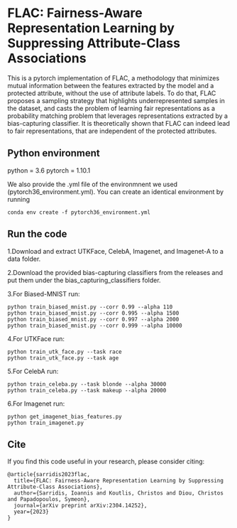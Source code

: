 # FLAC: Fairness-Aware Representation Learning by Suppressing Attribute-Class Associations
This is a pytorch implementation of FLAC, a methodology that minimizes mutual information between the features extracted by the model and a protected attribute, without the use of attribute labels. To do that, FLAC proposes a sampling strategy that highlights underrepresented samples in the dataset, and casts the problem of learning fair representations as a probability matching problem that leverages representations extracted by a bias-capturing classifier. It is theoretically shown that FLAC can indeed lead to fair representations, that are independent of the protected attributes.
## Python environment

python = 3.6
pytorch = 1.10.1

We also provide the .yml file of the environmnent we used (pytorch36_environment.yml).
You can create an identical environment by running
````
conda env create -f pytorch36_environment.yml
````
## Run the code
1.Download and extract UTKFace, CelebA, Imagenet, and Imagenet-A to a data folder.

2.Download the provided bias-capturing classifiers from the releases and put them under the bias_capturing_classifiers folder.

3.For Biased-MNIST run: 
````
python train_biased_mnist.py --corr 0.99 --alpha 110
python train_biased_mnist.py --corr 0.995 --alpha 1500
python train_biased_mnist.py --corr 0.997 --alpha 2000
python train_biased_mnist.py --corr 0.999 --alpha 10000
````

4.For UTKFace run: 
````
python train_utk_face.py --task race
python train_utk_face.py --task age
````

5.For CelebA run: 
````
python train_celeba.py --task blonde --alpha 30000
python train_celeba.py --task makeup --alpha 20000
````

6.For Imagenet run: 
````
python get_imagenet_bias_features.py
python train_imagenet.py
````

## Cite
If you find this code useful in your research, please consider citing:
```
@article{sarridis2023flac,
  title={FLAC: Fairness-Aware Representation Learning by Suppressing Attribute-Class Associations},
  author={Sarridis, Ioannis and Koutlis, Christos and Diou, Christos and Papadopoulos, Symeon},
  journal={arXiv preprint arXiv:2304.14252},
  year={2023}
}
```